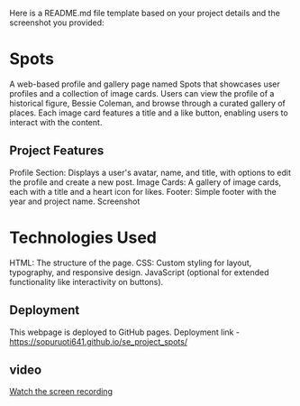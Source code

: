 Here is a README.md file template based on your project details and the screenshot you provided:

# Spots

A web-based profile and gallery page named Spots that showcases user profiles and a collection of image cards. Users can view the profile of a historical figure, Bessie Coleman, and browse through a curated gallery of places. Each image card features a title and a like button, enabling users to interact with the content.

## Project Features

Profile Section: Displays a user's avatar, name, and title, with options to edit the profile and create a new post.
Image Cards: A gallery of image cards, each with a title and a heart icon for likes.
Footer: Simple footer with the year and project name.
Screenshot

# Technologies Used

HTML: The structure of the page.
CSS: Custom styling for layout, typography, and responsive design.
JavaScript (optional for extended functionality like interactivity on buttons).

## Deployment

This webpage is deployed to GitHub pages.
Deployment link - https://sopuruoti641.github.io/se_project_spots/

## video

[Watch the screen recording](https://drive.google.com/file/d/1StgCiU4E_DexhXUyBxuN1Bao7iZUISHI/view?usp=drive_link)
